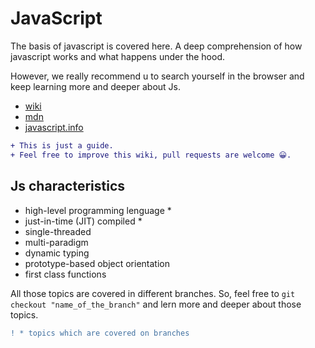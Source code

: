 # JavaScript

The basis of javascript is covered here. A deep comprehension of how javascript works and what happens under the hood.

However, we really recommend u to search yourself in the browser and keep learning more and deeper about Js.

- [wiki](https://en.wikipedia.org/wiki/JavaScript)
- [mdn](https://developer.mozilla.org/en-US/docs/Web/JavaScript)
- [javascript.info](https://javascript.info/intro)

```diff
+ This is just a guide.
+ Feel free to improve this wiki, pull requests are welcome 😀.
```

## Js characteristics

- high-level programming lenguage \*
- just-in-time (JIT) compiled \*
- single-threaded
- multi-paradigm
- dynamic typing
- prototype-based object orientation
- first class functions

All those topics are covered in different branches. So, feel free to `git checkout "name_of_the_branch"` and lern more and deeper about those topics.

```diff
! * topics which are covered on branches
```
